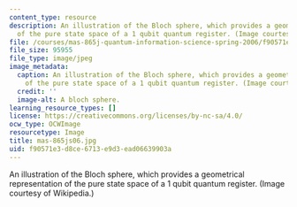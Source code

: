 ```yaml
---
content_type: resource
description: An illustration of the Bloch sphere, which provides a geometrical representation
  of the pure state space of a 1 qubit quantum register. (Image courtesy of Wikipedia.)
file: /courses/mas-865j-quantum-information-science-spring-2006/f90571e3d8ce6713e9d3ead06639903a_mas-865js06.jpg
file_size: 95955
file_type: image/jpeg
image_metadata:
  caption: An illustration of the Bloch sphere, which provides a geometrical representation
    of the pure state space of a 1 qubit quantum register. (Image courtesy of [Wikipedia](http://en.wikipedia.org/wiki/Main_Page).)
  credit: ''
  image-alt: A bloch sphere.
learning_resource_types: []
license: https://creativecommons.org/licenses/by-nc-sa/4.0/
ocw_type: OCWImage
resourcetype: Image
title: mas-865js06.jpg
uid: f90571e3-d8ce-6713-e9d3-ead06639903a
---
```

An illustration of the Bloch sphere, which provides a geometrical representation of the pure state space of a 1 qubit quantum register. (Image courtesy of Wikipedia.)